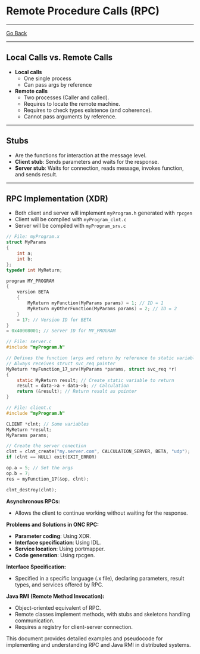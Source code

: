 # Remote Procedure Calls (RPC)
---
[Go Back](../README.md)

---
## Local Calls vs. Remote Calls
- **Local calls**
	- One single process
	- Can pass args by reference
- **Remote calls**
	- Two processes (Caller and called).
	- Requires to locate the remote machine.
	- Requires to check types existence (and coherence).
	- Cannot pass arguments by reference.
---
## Stubs
- Are the functions for interaction at the message level.
- **Client stub**: Sends parameters and waits for the response.
- **Server stub**: Waits for connection, reads message, invokes function, and sends result.
---
## RPC Implementation (XDR)
- Both client and server will implement `myProgram.h` generated with `rpcgen`
- Client will be compiled with `myProgram_clnt.c`
- Server will be compiled with `myProgram_srv.c`
```C
// File: myProgram.x
struct MyParams
{
	int a;
	int b;
};
typedef int MyReturn;

program MY_PROGRAM
{
	version BETA 
	{
		MyReturn myFunction(MyParams params) = 1; // ID = 1
		MyReturn myOtherFunction(MyParams params) = 2; // ID = 2
	}
	= 17; // Version ID for BETA
}
= 0x40008001; // Server ID for MY_PROGRAM
```

```C
// File: server.c
#include "myProgram.h"

// Defines the function (args and return by reference to static variable)
// Always receives struct svc_req pointer
MyReturn *myFunction_17_srv(MyParams *params, struct svc_req *r)
{
	static MyReturn result; // Create static variable to return
	result = data−>a + data−>b; // Calculation
	return (&result); // Return result as pointer
}
```

```C
// File: client.c
#include "myProgram.h"

CLIENT *clnt; // Some variables
MyReturn *result;
MyParams params;

// Create the server conection
clnt = clnt_create("my.server.com", CALCULATION_SERVER, BETA, "udp");
if (clnt == NULL) exit(EXIT_ERROR)

op.a = 5; // Set the args
op.b = 7;
res = myFunction_17(&op, clnt);

clnt_destroy(clnt);
```

**Asynchronous RPCs:**
- Allows the client to continue working without waiting for the response.

**Problems and Solutions in ONC RPC:**
- **Parameter coding**: Using XDR.
- **Interface specification**: Using IDL.
- **Service location**: Using portmapper.
- **Code generation**: Using rpcgen.

**Interface Specification:**
- Specified in a specific language (.x file), declaring parameters, result types, and services offered by RPC.

**Java RMI (Remote Method Invocation):**
- Object-oriented equivalent of RPC.
- Remote classes implement methods, with stubs and skeletons handling communication.
- Requires a registry for client-server connection.

This document provides detailed examples and pseudocode for implementing and understanding RPC and Java RMI in distributed systems.